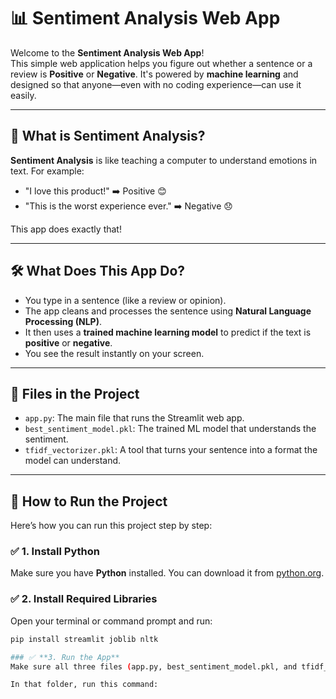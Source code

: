 # 📊 Sentiment Analysis Web App

Welcome to the **Sentiment Analysis Web App**!  
This simple web application helps you figure out whether a sentence or a review is **Positive** or **Negative**. It's powered by **machine learning** and designed so that anyone—even with no coding experience—can use it easily.

---

## 🌟 What is Sentiment Analysis?

**Sentiment Analysis** is like teaching a computer to understand emotions in text. For example:
- "I love this product!" ➡️ Positive 😊  
- "This is the worst experience ever." ➡️ Negative 😞

This app does exactly that!

---

## 🛠️ What Does This App Do?

- You type in a sentence (like a review or opinion).
- The app cleans and processes the sentence using **Natural Language Processing (NLP)**.
- It then uses a **trained machine learning model** to predict if the text is **positive** or **negative**.
- You see the result instantly on your screen.

---

## 🧾 Files in the Project

- `app.py`: The main file that runs the Streamlit web app.
- `best_sentiment_model.pkl`: The trained ML model that understands the sentiment.
- `tfidf_vectorizer.pkl`: A tool that turns your sentence into a format the model can understand.

---

## 🚀 How to Run the Project

Here’s how you can run this project step by step:

### ✅ 1. Install Python
Make sure you have **Python** installed. You can download it from [python.org](https://www.python.org/).

### ✅ 2. Install Required Libraries

Open your terminal or command prompt and run:

```bash
pip install streamlit joblib nltk

### ✅ **3. Run the App**
Make sure all three files (app.py, best_sentiment_model.pkl, and tfidf_vectorizer.pkl) are in the same folder.

In that folder, run this command:


